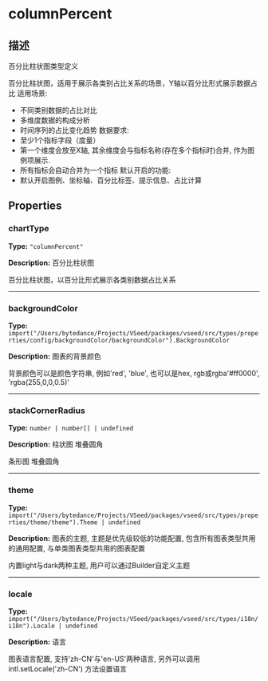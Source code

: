 # columnPercent
## 描述
百分比柱状图类型定义

百分比柱状图，适用于展示各类别占比关系的场景，Y轴以百分比形式展示数据占比
适用场景:
- 不同类别数据的占比对比
- 多维度数据的构成分析
- 时间序列的占比变化趋势
数据要求:
- 至少1个指标字段（度量）
- 第一个维度会放至X轴, 其余维度会与指标名称(存在多个指标时)合并, 作为图例项展示.
- 所有指标会自动合并为一个指标
默认开启的功能:
- 默认开启图例、坐标轴、百分比标签、提示信息、占比计算


## Properties

### chartType

**Type:** `"columnPercent"`

**Description:**
百分比柱状图

百分比柱状图，以百分比形式展示各类别数据占比关系

---

### backgroundColor

**Type:** `import("/Users/bytedance/Projects/VSeed/packages/vseed/src/types/properties/config/backgroundColor/backgroundColor").BackgroundColor`

**Description:**
图表的背景颜色

背景颜色可以是颜色字符串, 例如'red', 'blue', 也可以是hex, rgb或rgba'#ff0000', 'rgba(255,0,0,0.5)'

---

### stackCornerRadius

**Type:** `number | number[] | undefined`

**Description:**
柱状图 堆叠圆角

条形图 堆叠圆角

---

### theme

**Type:** `import("/Users/bytedance/Projects/VSeed/packages/vseed/src/types/properties/theme/theme").Theme | undefined`

**Description:**
图表的主题, 主题是优先级较低的功能配置, 包含所有图表类型共用的通用配置, 与单类图表类型共用的图表配置

内置light与dark两种主题, 用户可以通过Builder自定义主题

---

### locale

**Type:** `import("/Users/bytedance/Projects/VSeed/packages/vseed/src/types/i18n/i18n").Locale | undefined`

**Description:**
语言

图表语言配置, 支持'zh-CN'与'en-US'两种语言, 另外可以调用 intl.setLocale('zh-CN') 方法设置语言